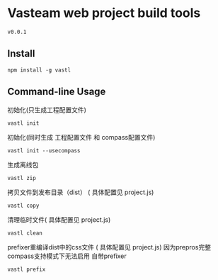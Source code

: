 # Vasteam web project build tools #

    v0.0.1

## Install ##
    npm install -g vastl


## Command-line Usage ##

初始化(只生成工程配置文件)

    vastl init

初始化(同时生成 工程配置文件 和 compass配置文件)

    vastl init --usecompass

生成离线包

    vastl zip

拷贝文件到发布目录（dist） ( 具体配置见 project.js)

    vastl copy

清理临时文件( 具体配置见 project.js)

    vastl clean


prefixer重编译dist中的css文件 ( 具体配置见 project.js)
因为prepros完整compass支持模式下无法启用 自带prefixer

    vastl prefix